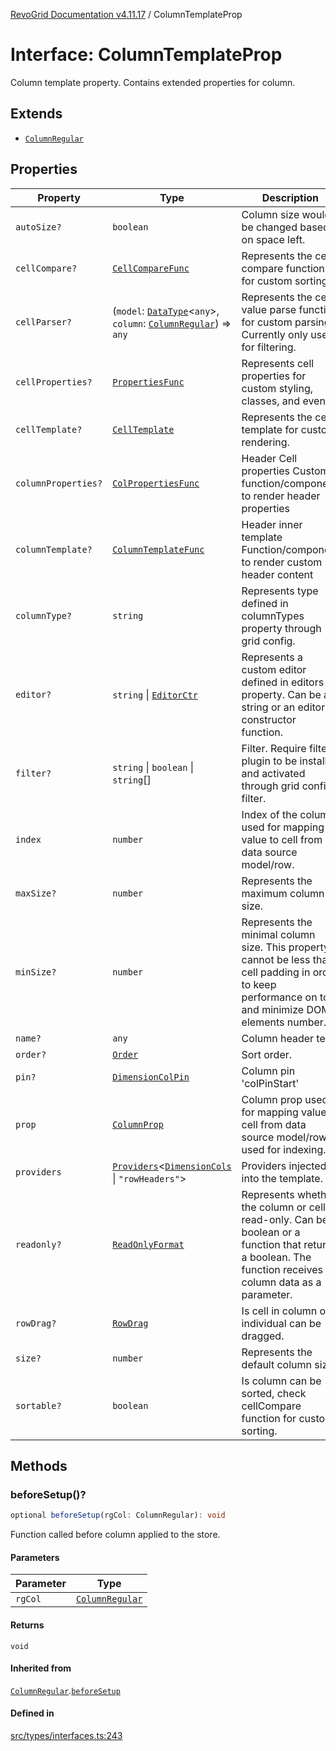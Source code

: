 [RevoGrid Documentation v4.11.17](README.md) / ColumnTemplateProp

# Interface: ColumnTemplateProp

Column template property.
Contains extended properties for column.

## Extends

- [`ColumnRegular`](Interface.ColumnRegular.md)

## Properties

| Property | Type | Description | Inherited from | Defined in |
| ------ | ------ | ------ | ------ | ------ |
| `autoSize?` | `boolean` | Column size would be changed based on space left. | [`ColumnRegular`](Interface.ColumnRegular.md).`autoSize` | [src/types/interfaces.ts:219](https://github.com/revolist/revogrid/blob/0844b37dbe4827c0b3ffa78b88f276b83e0fed00/src/types/interfaces.ts#L219) |
| `cellCompare?` | [`CellCompareFunc`](TypeAlias.CellCompareFunc.md) | Represents the cell compare function for custom sorting. | [`ColumnRegular`](Interface.ColumnRegular.md).`cellCompare` | [src/types/interfaces.ts:185](https://github.com/revolist/revogrid/blob/0844b37dbe4827c0b3ffa78b88f276b83e0fed00/src/types/interfaces.ts#L185) |
| `cellParser?` | (`model`: [`DataType`](TypeAlias.DataType.md)\<`any`\>, `column`: [`ColumnRegular`](Interface.ColumnRegular.md)) => `any` | Represents the cell value parse function for custom parsing. Currently only used for filtering. | [`ColumnRegular`](Interface.ColumnRegular.md).`cellParser` | [src/types/interfaces.ts:191](https://github.com/revolist/revogrid/blob/0844b37dbe4827c0b3ffa78b88f276b83e0fed00/src/types/interfaces.ts#L191) |
| `cellProperties?` | [`PropertiesFunc`](TypeAlias.PropertiesFunc.md) | Represents cell properties for custom styling, classes, and events. | [`ColumnRegular`](Interface.ColumnRegular.md).`cellProperties` | [src/types/interfaces.ts:177](https://github.com/revolist/revogrid/blob/0844b37dbe4827c0b3ffa78b88f276b83e0fed00/src/types/interfaces.ts#L177) |
| `cellTemplate?` | [`CellTemplate`](Interface.CellTemplate.md) | Represents the cell template for custom rendering. | [`ColumnRegular`](Interface.ColumnRegular.md).`cellTemplate` | [src/types/interfaces.ts:181](https://github.com/revolist/revogrid/blob/0844b37dbe4827c0b3ffa78b88f276b83e0fed00/src/types/interfaces.ts#L181) |
| `columnProperties?` | [`ColPropertiesFunc`](TypeAlias.ColPropertiesFunc.md) | Header Cell properties Custom function/component to render header properties | [`ColumnRegular`](Interface.ColumnRegular.md).`columnProperties` | [src/types/interfaces.ts:120](https://github.com/revolist/revogrid/blob/0844b37dbe4827c0b3ffa78b88f276b83e0fed00/src/types/interfaces.ts#L120) |
| `columnTemplate?` | [`ColumnTemplateFunc`](TypeAlias.ColumnTemplateFunc.md) | Header inner template Function/component to render custom header content | [`ColumnRegular`](Interface.ColumnRegular.md).`columnTemplate` | [src/types/interfaces.ts:115](https://github.com/revolist/revogrid/blob/0844b37dbe4827c0b3ffa78b88f276b83e0fed00/src/types/interfaces.ts#L115) |
| `columnType?` | `string` | Represents type defined in columnTypes property through grid config. | [`ColumnRegular`](Interface.ColumnRegular.md).`columnType` | [src/types/interfaces.ts:239](https://github.com/revolist/revogrid/blob/0844b37dbe4827c0b3ffa78b88f276b83e0fed00/src/types/interfaces.ts#L239) |
| `editor?` | `string` \| [`EditorCtr`](TypeAlias.EditorCtr.md) | Represents a custom editor defined in editors property. Can be a string or an editor constructor function. | [`ColumnRegular`](Interface.ColumnRegular.md).`editor` | [src/types/interfaces.ts:173](https://github.com/revolist/revogrid/blob/0844b37dbe4827c0b3ffa78b88f276b83e0fed00/src/types/interfaces.ts#L173) |
| `filter?` | `string` \| `boolean` \| `string`[] | Filter. Require filter plugin to be installed and activated through grid config filter. | [`ColumnRegular`](Interface.ColumnRegular.md).`filter` | [src/types/interfaces.ts:223](https://github.com/revolist/revogrid/blob/0844b37dbe4827c0b3ffa78b88f276b83e0fed00/src/types/interfaces.ts#L223) |
| `index` | `number` | Index of the column, used for mapping value to cell from data source model/row. | - | [src/types/interfaces.ts:263](https://github.com/revolist/revogrid/blob/0844b37dbe4827c0b3ffa78b88f276b83e0fed00/src/types/interfaces.ts#L263) |
| `maxSize?` | `number` | Represents the maximum column size. | [`ColumnRegular`](Interface.ColumnRegular.md).`maxSize` | [src/types/interfaces.ts:168](https://github.com/revolist/revogrid/blob/0844b37dbe4827c0b3ffa78b88f276b83e0fed00/src/types/interfaces.ts#L168) |
| `minSize?` | `number` | Represents the minimal column size. This property cannot be less than cell padding in order to keep performance on top and minimize DOM elements number. | [`ColumnRegular`](Interface.ColumnRegular.md).`minSize` | [src/types/interfaces.ts:164](https://github.com/revolist/revogrid/blob/0844b37dbe4827c0b3ffa78b88f276b83e0fed00/src/types/interfaces.ts#L164) |
| `name?` | `any` | Column header text. | [`ColumnRegular`](Interface.ColumnRegular.md).`name` | [src/types/interfaces.ts:215](https://github.com/revolist/revogrid/blob/0844b37dbe4827c0b3ffa78b88f276b83e0fed00/src/types/interfaces.ts#L215) |
| `order?` | [`Order`](TypeAlias.Order.md) | Sort order. | [`ColumnRegular`](Interface.ColumnRegular.md).`order` | [src/types/interfaces.ts:231](https://github.com/revolist/revogrid/blob/0844b37dbe4827c0b3ffa78b88f276b83e0fed00/src/types/interfaces.ts#L231) |
| `pin?` | [`DimensionColPin`](TypeAlias.DimensionColPin.md) | Column pin 'colPinStart'|'colPinEnd'. | [`ColumnRegular`](Interface.ColumnRegular.md).`pin` | [src/types/interfaces.ts:211](https://github.com/revolist/revogrid/blob/0844b37dbe4827c0b3ffa78b88f276b83e0fed00/src/types/interfaces.ts#L211) |
| `prop` | [`ColumnProp`](TypeAlias.ColumnProp.md) | Column prop used for mapping value to cell from data source model/row, used for indexing. | [`ColumnRegular`](Interface.ColumnRegular.md).`prop` | [src/types/interfaces.ts:207](https://github.com/revolist/revogrid/blob/0844b37dbe4827c0b3ffa78b88f276b83e0fed00/src/types/interfaces.ts#L207) |
| `providers` | [`Providers`](TypeAlias.Providers.md)\<[`DimensionCols`](TypeAlias.DimensionCols.md) \| `"rowHeaders"`\> | Providers injected into the template. | - | [src/types/interfaces.ts:259](https://github.com/revolist/revogrid/blob/0844b37dbe4827c0b3ffa78b88f276b83e0fed00/src/types/interfaces.ts#L259) |
| `readonly?` | [`ReadOnlyFormat`](TypeAlias.ReadOnlyFormat.md) | Represents whether the column or cell is read-only. Can be a boolean or a function that returns a boolean. The function receives column data as a parameter. | [`ColumnRegular`](Interface.ColumnRegular.md).`readonly` | [src/types/interfaces.ts:154](https://github.com/revolist/revogrid/blob/0844b37dbe4827c0b3ffa78b88f276b83e0fed00/src/types/interfaces.ts#L154) |
| `rowDrag?` | [`RowDrag`](TypeAlias.RowDrag.md) | Is cell in column or individual can be dragged. | [`ColumnRegular`](Interface.ColumnRegular.md).`rowDrag` | [src/types/interfaces.ts:235](https://github.com/revolist/revogrid/blob/0844b37dbe4827c0b3ffa78b88f276b83e0fed00/src/types/interfaces.ts#L235) |
| `size?` | `number` | Represents the default column size. | [`ColumnRegular`](Interface.ColumnRegular.md).`size` | [src/types/interfaces.ts:158](https://github.com/revolist/revogrid/blob/0844b37dbe4827c0b3ffa78b88f276b83e0fed00/src/types/interfaces.ts#L158) |
| `sortable?` | `boolean` | Is column can be sorted, check cellCompare function for custom sorting. | [`ColumnRegular`](Interface.ColumnRegular.md).`sortable` | [src/types/interfaces.ts:227](https://github.com/revolist/revogrid/blob/0844b37dbe4827c0b3ffa78b88f276b83e0fed00/src/types/interfaces.ts#L227) |

## Methods

### beforeSetup()?

```ts
optional beforeSetup(rgCol: ColumnRegular): void
```

Function called before column applied to the store.

#### Parameters

| Parameter | Type |
| ------ | ------ |
| `rgCol` | [`ColumnRegular`](Interface.ColumnRegular.md) |

#### Returns

`void`

#### Inherited from

[`ColumnRegular`](Interface.ColumnRegular.md).[`beforeSetup`](Interface.ColumnRegular.md#beforesetup)

#### Defined in

[src/types/interfaces.ts:243](https://github.com/revolist/revogrid/blob/0844b37dbe4827c0b3ffa78b88f276b83e0fed00/src/types/interfaces.ts#L243)
